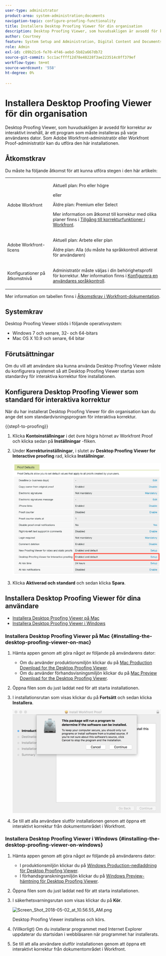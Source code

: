```yaml
---
user-type: administrator
product-area: system-administration;documents
navigation-topic: configure-proofing-functionality
title: Installera Desktop Proofing Viewer för din organisation
description: Desktop Proofing Viewer, som huvudsakligen är avsedd för korrektur av interaktivt innehåll, är ett program som måste installeras på varje användares dator. Som Adobe Workfront-administratör eller Workfront Proof-administratör kan du utföra den här installationen.
author: Courtney
feature: System Setup and Administration, Digital Content and Documents
role: Admin
exl-id: c89b21c6-fe70-4f46-aebd-5b82a667db72
source-git-commit: 5cc1acffff12d78e48228f3ae223514c0ff379ef
workflow-type: tm+mt
source-wordcount: '558'
ht-degree: 0%

---
```


# Installera Desktop Proofing Viewer för din organisation

<!--Audited: 05/2024-->

Desktop Proofing Viewer, som huvudsakligen är avsedd för korrektur av interaktivt innehåll, är ett program som måste installeras på varje användares dator. Som Adobe Workfront-administratör eller Workfront Proof-administratör kan du utföra den här installationen.

## Åtkomstkrav

Du måste ha följande åtkomst för att kunna utföra stegen i den här artikeln:

<table style="table-layout:auto">
 <col> 
 <col> 
 <tbody> 
  <tr> 
   <td role="rowheader">Adobe Workfront</td> 
   <td> <p>Aktuell plan: Pro eller högre</p> <p>eller</p> <p>Äldre plan: Premium eller Select</p> <p>Mer information om åtkomst till korrektur med olika planer finns i <a href="../../../administration-and-setup/manage-workfront/configure-proofing/access-to-proofing-functionality.md" class="MCXref xref">Tillgång till korrekturfunktioner i Workfront</a>.</p> </td> 
  </tr> 
  <tr> 
   <td role="rowheader">Adobe Workfront-licens</td> 
   <td> <p>Aktuell plan: Arbete eller plan</p> <p>Äldre plan: Alla (du måste ha språkkontroll aktiverat för användaren)</p> </td> 
  </tr> 
  <tr> 
   <td role="rowheader">Konfigurationer på åtkomstnivå</td> 
   <td> <p>Administratör måste väljas i din behörighetsprofil för korrektur. Mer information finns i <a href="../../../administration-and-setup/manage-workfront/configure-proofing/configure-a-users-proofing-access.md" class="MCXref xref">Konfigurera en användares språkkontroll</a>.</p> </td> 
  </tr> 
 </tbody> 
</table>

Mer information om tabellen finns i [Åtkomstkrav i Workfront-dokumentation](/help/quicksilver/administration-and-setup/add-users/access-levels-and-object-permissions/access-level-requirements-in-documentation.md).

## Systemkrav

Desktop Proofing Viewer stöds i följande operativsystem:

* Windows 7 och senare, 32- och 64-bitars
* Mac OS X 10.9 och senare, 64 bitar

## Förutsättningar

Om du vill att användare ska kunna använda Desktop Proofing Viewer måste du konfigurera systemet så att Desktop Proofing Viewer startas som standardvy för interaktiva korrektur före installationen.

## Konfigurera Desktop Proofing Viewer som standard för interaktiva korrektur

När du har installerat Desktop Proofing Viewer för din organisation kan du ange det som standardvisningsprogram för interaktiva korrektur.

{{step1-to-proofing}}

1. Klicka **Kontoinställningar** i det övre högra hörnet av Workfront Proof och klicka sedan på **Inställningar** -fliken.

1. Under **Korrekturinställningar**, i slutet av **Desktop Proofing Viewer for Interactive proofing** rad, klicka **Inställningar**.

   ![Korrekturinställningar](assets/proof-defaults.png)

1. Klicka **Aktiverad och standard** och sedan klicka **Spara**.

## Installera Desktop Proofing Viewer för dina användare

* [Installera Desktop Proofing Viewer på Mac](#installing-the-desktop-proofing-viewer-on-mac)
* [Installera Desktop Proofing Viewer i Windows](#installing-the-desktop-proofing-viewer-on-windows)

### Installera Desktop Proofing Viewer på Mac {#installing-the-desktop-proofing-viewer-on-mac}

1. Hämta appen genom att göra något av följande på användarens dator:

   * Om du använder produktionsmiljön klickar du på [Mac Production Download for the Desktop Proofing Viewer](https://assets.proofhq.com/nativeviewer/desktop_viewer/Workfront+Proof-2.1.19.pkg).
   * Om du använder förhandsvisningsmiljön klickar du på [Mac Preview Download for the Desktop Proofing Viewer](https://assets.preview.proofhq.com/nativeviewer/desktop_viewer/Workfront+Proof+Preview-2.1.19.pkg).

1. Öppna filen som du just laddat ned för att starta installationen.
1. I installationsrutan som visas klickar du på **Fortsätt** och sedan klicka **Installera**.

   ![Installationsruta](assets/install-wf-proof-box.png)

1. Se till att alla användare slutför installationen genom att öppna ett interaktivt korrektur från dokumentområdet i Workfront.

### Installera Desktop Proofing Viewer i Windows {#installing-the-desktop-proofing-viewer-on-windows}

1. Hämta appen genom att göra något av följande på användarens dator:

   * I produktionsmiljön klickar du på [Windows Production-nedladdning för Desktop Proofing Viewer](https://assets.proofhq.com/nativeviewer/desktop_viewer/Workfront+Proof+Setup+2.1.19.exe).
   * I förhandsgranskningsmiljön klickar du på [Windows Preview-hämtning för Desktop Proofing Viewer](https://assets.preview.proofhq.com/nativeviewer/desktop_viewer/Workfront+Proof+Preview+Setup+2.1.19.exe).

1. Öppna filen som du just laddat ned för att starta installationen.
1. I säkerhetsvarningsrutan som visas klickar du på **Kör**.

   ![Screen_Shot_2018-05-02_at_10.56.55_AM.png](assets/screen-shot-2018-05-02-at-10.56.55-am-350x271.png)

   Desktop Proofing Viewer installeras och körs.

1. (Villkorligt) Om du installerar programmet med Internet Explorer uppdaterar du startsidan i webbläsaren när programmet har installerats.
1. Se till att alla användare slutför installationen genom att öppna ett interaktivt korrektur från dokumentområdet i Workfront.
